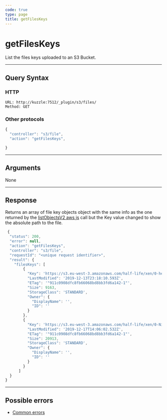 ```yaml
---
code: true
type: page
title: getFilesKeys
---
```


# getFilesKeys

List the files keys uploaded to an S3 Bucket.

---

## Query Syntax

### HTTP

```http
URL: http://kuzzle:7512/_plugin/s3/files/
Method: GET
```

### Other protocols

```js
{
  "controller": "s3/file",
  "action": "getFilesKeys",

}
```

---

## Arguments

None

---

## Response

Returns an array of file key objects object with the same info as the one returned by the [listObjectsV2 aws js](https://docs.aws.amazon.com/AWSJavaScriptSDK/latest/AWS/S3.html#listObjectsV2-propertycontaining) call but the Key value changed to show the absolute path to the file.

```js
 {
  "status": 200,
  "error": null,
  "action": "getFilesKeys",
  "controller": "s3/file",
  "requestId": "<unique request identifier>",
  "result": {
    "filesKeys": [
        {
          "Key": 'https://s3.eu-west-3.amazonaws.com/half-life/xen/0-headcrab.png',
          "LastModified": '2019-12-13T23:18:10.593Z',
          "ETag": '"911c0908dfc8fb66068bd8bb3fd6a142-1"',
          "Size": 9163,
          "StorageClass": 'STANDARD',
          "Owner": {
            "DisplayName": '',
            "ID": ''
          }
        },
        {
          "Key": 'https://s3.eu-west-3.amazonaws.com/half-life/xen/0-Nihilanth.png',
          "LastModified": '2019-12-17T14:06:02.532Z',
          "ETag": '"911c0908dfc8fb66068bd8bb3fd6a142-1"',
          "Size": 20913,
          "StorageClass": 'STANDARD',
          "Owner": {
            "DisplayName": '',
            "ID": ''
          }
        }
      ]
  }
}
```

---

## Possible errors

- [Common errors](/core/1/api/essentials/errors#common-errors)
